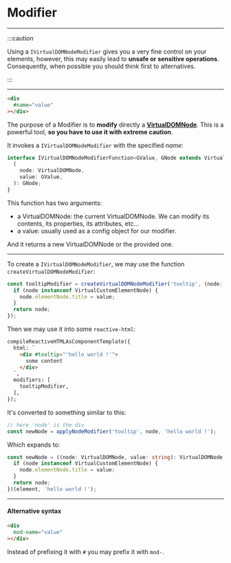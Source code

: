 # Modifier

---

:::caution

Using a `IVirtualDOMNodeModifier` gives you a very fine control on your elements, however,
this may easily lead to **unsafe or sensitive operations**.
Consequently, when possible you should think first to alternatives.

:::

---

```html
<div
  #name="value"
></div>
```

The purpose of a Modifier is to **modify** directly a **[VirtualDOMNode](/docs/reference/virtual-dom-node/)**.
This is a powerful tool, **so you have to use it with extreme caution**.

It invokes a `IVirtualDOMNodeModifier` with the specified *name*:

```ts
interface IVirtualDOMNodeModifierFunction<GValue, GNode extends VirtualDOMNode> {
  (
    node: VirtualDOMNode,
    value: GValue,
  ): GNode;
}
```

This function has two arguments:

- a VirtualDOMNode: the current VirtualDOMNode. We can modify its contents, its properties, its attributes, etc...
- a value: usually used as a config object for our modifier.

And it returns a new VirtualDOMNode or the provided one.

---

To create a `IVirtualDOMNodeModifier`, we may use the function `createVirtualDOMNodeModifier`:

```ts
const tooltipModifier = createVirtualDOMNodeModifier('tooltip', (node: VirtualDOMNode, value: string): VirtualDOMNode => {
  if (node instanceof VirtualCustomElementNode) {
    node.elementNode.title = value;
  }
  return node;
});
```

Then we may use it into some `reactive-html`:

```html
compileReactiveHTMLAsComponentTemplate({
  html: `
    <div #tooltip="'hello world !'">
      some content
    </div>
  `,
  modifiers: [
    tooltipModifier,
  ],
});
```

It's converted to something similar to this:

```ts
// here 'node' is the div
const newNode = applyNodeModifier('tooltip', node, 'hello world !');
```

Which expands to:

```ts
const newNode = ((node: VirtualDOMNode, value: string): VirtualDOMNode => {
  if (node instanceof VirtualCustomElementNode) {
    node.elementNode.title = value;
  }
  return node;
})(element, 'hello world !');
```

---

#### Alternative syntax

```html
<div
  mod-name="value"
></div>
```

Instead of prefixing it with `#` you may prefix it with `mod-`.


